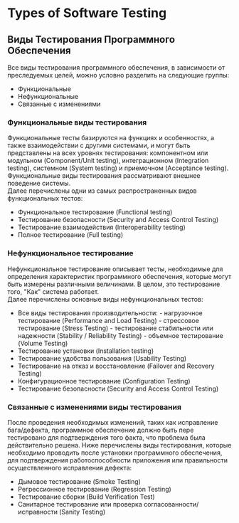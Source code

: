 # Types of Software Testing

## Виды Тестирования Программного Обеспечения
Все виды тестирования программного обеспечения, в зависимости от преследуемых целей, можно условно разделить на следующие группы:
- Функциональные
- Нефункциональные
- Связанные с изменениями
  
### Функциональные виды тестирования
Функциональные тесты базируются на функциях и особенностях, а также взаимодействии с другими системами, и могут быть представлены на всех уровнях тестирования: компонентном или модульном (Component/Unit testing), интеграционном (Integration testing), системном (System testing) и приемочном (Acceptance testing). Функциональные виды тестирования рассматривают внешнее поведение системы.  
Далее перечислены одни из самых распространенных видов функциональных тестов:
- Функциональное тестирование (Functional testing)
- Тестирование безопасности (Security and Access Control Testing)
- Тестирование взаимодействия (Interoperability testing)
- Полное тестирование (Full testing)
  
  
  
### Нефункциональное тестирование
Нефункциональное тестирование описывает тесты, необходимые для определения характеристик программного обеспечения, которые могут быть измерены различными величинами. В целом, это тестирование того, "Как" система работает.  
Далее перечислены основные виды нефункциональных тестов:
- Все виды тестирования производительности:
\- нагрузочное тестирование (Performance and Load Testing)
\- стрессовое тестирование (Stress Testing)
\- тестирование стабильности или надежности (Stability / Reliability Testing)
\- объемное тестирование (Volume Testing)
- Тестирование установки (Installation testing)
- Тестирование удобства пользования (Usability Testing)
- Тестирование на отказ и восстановление (Failover and Recovery Testing)
- Конфигурационное тестирование (Configuration Testing)
- Тестирование безопасности (Security and Access Control Testing)
  
  
  
### Связанные с изменениями виды тестирования
После проведения необходимых изменений, таких как исправление бага/дефекта, программное обеспечение должно быть пере тестировано для подтверждения того факта, что проблема была действительно решена. Ниже перечислены виды тестирования, которые необходимо проводить после установки программного обеспечения, для подтверждения работоспособности приложения или правильности осуществленного исправления дефекта:
- Дымовое тестирование (Smoke Testing)
- Регрессионное тестирование (Regression Testing)
- Тестирование сборки (Build Verification Test)
- Санитарное тестирование или проверка согласованности/исправности (Sanity Testing)
